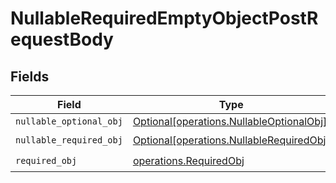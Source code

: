 # NullableRequiredEmptyObjectPostRequestBody


## Fields

| Field                                                                                      | Type                                                                                       | Required                                                                                   | Description                                                                                |
| ------------------------------------------------------------------------------------------ | ------------------------------------------------------------------------------------------ | ------------------------------------------------------------------------------------------ | ------------------------------------------------------------------------------------------ |
| `nullable_optional_obj`                                                                    | [Optional[operations.NullableOptionalObj]](../../models/operations/nullableoptionalobj.md) | :heavy_minus_sign:                                                                         | N/A                                                                                        |
| `nullable_required_obj`                                                                    | [Optional[operations.NullableRequiredObj]](../../models/operations/nullablerequiredobj.md) | :heavy_check_mark:                                                                         | N/A                                                                                        |
| `required_obj`                                                                             | [operations.RequiredObj](../../models/operations/requiredobj.md)                           | :heavy_check_mark:                                                                         | N/A                                                                                        |